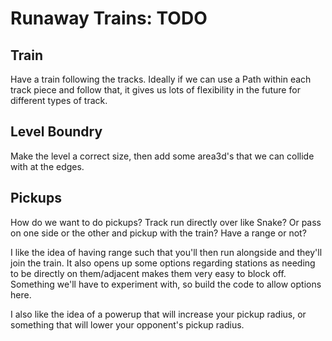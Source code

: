 # Runaway Trains: TODO

## Train

Have a train following the tracks.  Ideally if we can use a Path within each track piece and follow
that, it gives us lots of flexibility in the future for different types of track.

## Level Boundry

Make the level a correct size, then add some area3d's that we can collide with at the edges.

## Pickups

How do we want to do pickups?  Track run directly over like Snake?  Or pass on one side or the other
and pickup with the train?  Have a range or not?

I like the idea of having range such that you'll then run alongside and they'll join the train.  It
also opens up some options regarding stations as needing to be directly on them/adjacent makes them
very easy to block off.  Something we'll have to experiment with, so build the code to allow options
here.

I also like the idea of a powerup that will increase your pickup radius, or something that will
lower your opponent's pickup radius.
